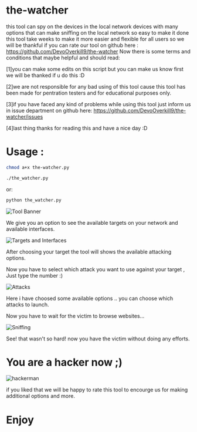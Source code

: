 # the-watcher
this tool can spy on the devices in the local network devices with many options that
can make sniffing on the local network so easy to make it done
this tool take weeks to make it more easier and flexible for all users so we will be thankful
if you can rate our tool on github here :
  https://github.com/DevoOverkill9/the-watcher
Now there is some terms and conditions that maybe helpful and should read:

[1]you can make some edits on this script but you can make us know first we will be 
   thanked if u do this :D

[2]we are not responsible for any bad using of this tool
  cause this tool has been made for pentration testers and for educational purposes only.

[3]if you have faced any kind of problems while using this tool just inform us in issue department on github 
  here: https://github.com/DevoOverkill9/the-watcher/issues

[4]last thing thanks for reading this and have a nice day :D

# Usage : 
 ```bash
 chmod a+x the-watcher.py
 ```
 ```bash
 ./the_watcher.py
 ```
 or:
 ```bash
 python the_watcher.py
 ```

![Tool Banner](http://oi64.tinypic.com/dy148.jpg)

We give you an option to see the available targets on your network and available interfaces.

![Targets and Interfaces](http://oi63.tinypic.com/1fzu6x.jpg)


 After choosing your target the tool will shows the available attacking options.

Now you have to select which attack you want to use against your target , Just type the number :)


![Attacks](http://oi64.tinypic.com/2h3v9ev.jpg)

Here i have choosed some available options .. you can choose which attacks to launch.

Now you have to wait for the victim to browse websites...

![Sniffing](http://oi65.tinypic.com/3149js8.jpg)

See! that wasn't so hard! now you have the victim without doing any efforts.

# You are a hacker now ;)
![hackerman](http://oi66.tinypic.com/2hevyoy.jpg)

if you liked that we will be happy to rate this tool to encourge us for making additional options and more.

# Enjoy
